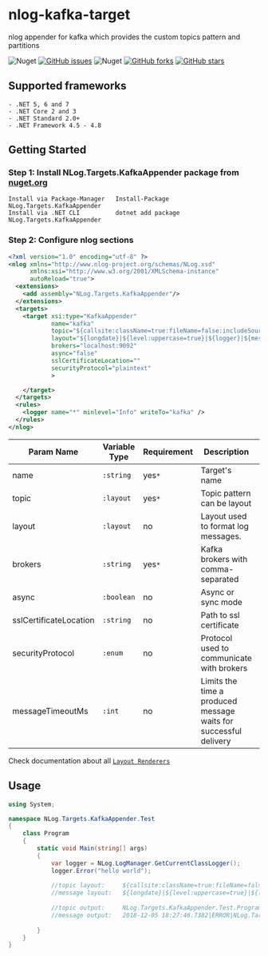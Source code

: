 # nlog-kafka-target
nlog appender for kafka which provides the custom topics pattern and partitions

![Nuget](https://img.shields.io/nuget/dt/NLog.Targets.KafkaAppender)
[![GitHub issues](https://img.shields.io/github/issues/hayrullahcansu/nlog-kafka-target)](https://github.com/hayrullahcansu/nlog-kafka-target/issues)
![Nuget](https://img.shields.io/nuget/v/NLog.Targets.KafkaAppender)
[![GitHub forks](https://img.shields.io/github/forks/hayrullahcansu/nlog-kafka-target)](https://github.com/hayrullahcansu/nlog-kafka-target/network)
[![GitHub stars](https://img.shields.io/github/stars/hayrullahcansu/nlog-kafka-target)](https://github.com/hayrullahcansu/nlog-kafka-target/stargazers)


## Supported frameworks 
```
- .NET 5, 6 and 7
- .NET Core 2 and 3
- .NET Standard 2.0+
- .NET Framework 4.5 - 4.8
```

## Getting Started
### Step 1: Install NLog.Targets.KafkaAppender package from [nuget.org](https://www.nuget.org/packages/NLog.Targets.KafkaAppender/)
```
Install via Package-Manager   Install-Package NLog.Targets.KafkaAppender
Install via .NET CLI          dotnet add package NLog.Targets.KafkaAppender
```
### Step 2: Configure nlog sections

```xml
<?xml version="1.0" encoding="utf-8" ?>
<nlog xmlns="http://www.nlog-project.org/schemas/NLog.xsd"
      xmlns:xsi="http://www.w3.org/2001/XMLSchema-instance"
      autoReload="true">
  <extensions>
    <add assembly="NLog.Targets.KafkaAppender"/>
  </extensions>
  <targets>
    <target xsi:type="KafkaAppender"
            name="kafka"
            topic="${callsite:className=true:fileName=false:includeSourcePath=false:methodName=true}"
            layout="${longdate}|${level:uppercase=true}|${logger}|${message}"
            brokers="localhost:9092"
            async="false"
            sslCertificateLocation=""
            securityProtocol="plaintext"
            >

    </target>
  </targets>
  <rules>
    <logger name="*" minlevel="Info" writeTo="kafka" />
  </rules>
</nlog>
```
| Param Name              | Variable Type | Requirement | Description                                                       | Default                                                                             | Possible values                            |
|-------------------------|---------------|-------------|-------------------------------------------------------------------|-------------------------------------------------------------------------------------|--------------------------------------------|
| name                    | `:string`     |    yes`*`   | Target's name                                                     |                                                                                     |                                            |
| topic                   | `:layout`     |    yes`*`   | Topic pattern can be layout                                       | `${logger}`                                                                         |                                            |
| layout                  | `:layout`     |      no     | Layout used to format log messages.                               | `${longdate}|${level:uppercase=true}|${logger}|${message}`                          |                                            |
| brokers                 | `:string`     |    yes`*`   | Kafka brokers with comma-separated                                |                                                                                     |                                            |
| async                   | `:boolean`    |      no     | Async or sync mode                                                | `false`                                                                             |                                            |
| sslCertificateLocation  | `:string`     |      no     | Path to ssl certificate                                           |                                                                                     |                                            |
| securityProtocol        | `:enum`       |      no     | Protocol used to communicate with brokers                         | `plaintext`                                                                         | `Plaintext` `Ssl` `SaslPlaintext` `SaslSsl`|
| messageTimeoutMs        | `:int`        |      no     | Limits the time a produced message waits for successful delivery  |                                                                                     |                                            |


Check documentation about all [`Layout Renderers`](https://nlog-project.org/config/?tab=layout-renderers)


## Usage

```cs
using System;

namespace NLog.Targets.KafkaAppender.Test
{
    class Program
    {
        static void Main(string[] args)
        {
            var logger = NLog.LogManager.GetCurrentClassLogger();
            logger.Error("hello world");
            
            //topic layout:     ${callsite:className=true:fileName=false:includeSourcePath=false:methodName=true}
            //message layout:   ${longdate}|${level:uppercase=true}|${logger}|${message}
            
            //topic output:     NLog.Targets.KafkaAppender.Test.Program.Main
            //message output:   2018-12-05 18:27:46.7382|ERROR|NLog.Targets.KafkaAppender.Test.Program|hello world 
            
        }
    }
}

```
